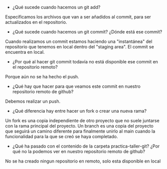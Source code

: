 - ¿Qué sucede cuando hacemos un git add?

Especificamos los archivos que van a ser añadidos al commit, para ser actualizados en el repositorio.

- ¿Qué sucede cuando hacemos un git commit? ¿Dónde está ese commit?

Cuando realizamos un commit estamos haciendo una "instantánea" del repositorio que tenemos en local dentro del "staging area". El commit se encuentra en local.

- ¿Por qué al hacer git commit todavía no está disponible ese commit en el repositorio remoto?

Porque aún no se ha hecho el push.

- ¿Qué hay que hacer para que veamos este commit en nuestro repositorio remoto de github?

Debemos realizar un push.

- ¿Qué diferencia hay entre hacer un fork o crear una nueva rama?

Un fork es una copia independiente de otro proyecto que no suele juntarse con la rama principal del proyecto. Un branch es una copia del proyecto que seguirá un camino diferente para finalmente unirlo al main cuando la funcionalidad para la que se creó se haya completado.

- ¿Qué ha pasado con el contenido de la carpeta practica-taller-git? ¿Por qué no la podemos ver en nuestro repositorio remoto de github?

No se ha creado ningun repositorio en remoto, solo esta disponible en local
